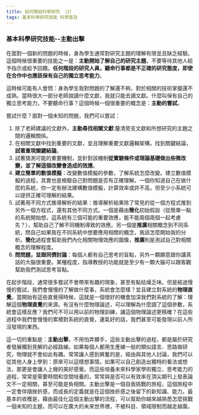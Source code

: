 ```yaml
---
title: 如何開始科學研究 （2）
tags: 基本科學研究技能 科學普及
---
```


### 基本科學研究技能--主動出擊

在面對一個新的問題的時候，身為學生通常對研究主題的理解有限並且缺乏經驗。這個時候很重要的技能之一是：**主動開始了解自己的研究主題**，不要等待其他人給予指示或給予回饋。**任何階段的研究人員，聽命行事都是不正確的研究態度，即使在合作中也應該保有自己的獨立思考能力**。

這時候可能有人會問：身為學生我對問題的了解還不夠，對於相關的技術掌握還不成熟。當時很大一部分老師說讀什麼文獻，我就只能去讀文獻。什麼叫保有自己的獨立思考能力，不要聽命行事？這個時候一個很重要的概念是：**主動的嘗試**。

嘗試什麼？面對一個未知的問題，我們可以嘗試：

1. 除了老師建議的文獻外，**主動尋找相關文獻**:釐清旁支文獻和所想研究的主題之間的邏輯關係。
2. 在相關文獻中找到重要的文獻，並且理解重要文獻邏輯架構，找到關鍵結論，**試著重現關鍵結論**。
3. 試著猜測可能的重要機制，並針對該機制**從實驗條件或理論基礎做出些微改變，並了解這個改變會造成的效應**。
4. **建立簡單的數值模擬**：改變數值模擬的參數，了解系統怎麼改變。建立數值模擬的過程，其實也是檢驗自己對問題是否有正確理解。一個你知道自己在做什麼的系統，你一定有辦法建構數值模擬，計算效率或許不高，但至少小系統可以提供正確可理解的結果。
5. 試著用不同方式推導解析的結果：推導解析結果除了常見的從一個方程式推到另外一個方程式，還有其他不同方式。一個是藉由**簡化**初始假設（從簡單一點的系統開始想，這系統有三個可能的重要效應，能不能兩個兩個一起考慮先？），幫助自己了解不同機制導致的效應。另一個是**推廣**相關概念到不同系統，問自己如果我在不同系統中想要應用相關的概念，我該怎麼開始我的分析。**簡化**過程會幫助我們內化相關物理效應的圖像，**推廣**則是測試自己對相關概念的理解程度。
6. **問問題，並跟同儕討論**：每個人都有自己思考的盲點，另外一顆願意跟你講真話的大腦很重要。某種程度，指導教授的功能就是至少有一顆大腦可以跟客觀幫助我們測試思考盲點。

在起步階段，通常很多嘗試不會帶來有趣的現象，甚至有點枯燥乏味。但是經過慢慢的嘗試，我們會慢慢的了解做什麼事，系統會怎麼樣？並且建立對系統的**物理直覺**。當開始有這些直覺得時候，這就是一個很好的機會加深我們對系統的了解：理解這個**物理直覺**的來源。有沒有什麼物理論述，可以理解為什麼調了這個參數，系統會這樣反應？我們可不可以用以前的物理訓練，讓這個物理論述更精確？在這些過程中我們會慢慢的累積對系統的直覺，運氣好的話，我們甚至可能發現以前人所沒發現的東西。

這一切的重點是：**主動出擊**，不用怕弄髒手，這些主動出擊的過程，都是屬於研究者發展獨到見解的必經路線。如果每個人都用生產線一般的類似語言、思路做研究，物理就不會如此有趣。常常讓人感到興奮的是，經由與其他人討論，我們可以從其他人身上學到：原來可以這樣想事情。如果可以自己創造出獨特的看法或想法，那更是會讓人上癮的美好感覺。而這些培養未來科學家學術獨立、思考能力的過程，常常是需要時間和空間培養的，常常與是否可以有效率在頂尖期刊上發表論文不一定相關，甚至可能是負相關。主動出擊是一個自我挑戰的旅程，這個旅程中一定會伴隨挫折感，而成長的定義就是在這個挫折感之後留下的新知識、能力。最基本的收穫是，藉由最佳化這個主動出擊的流程，可以幫助你越來越熟悉怎麼挑戰一個未知的主題，而可以在廣大的未來世界裡，不被科目、領域限制而越走越廣。
